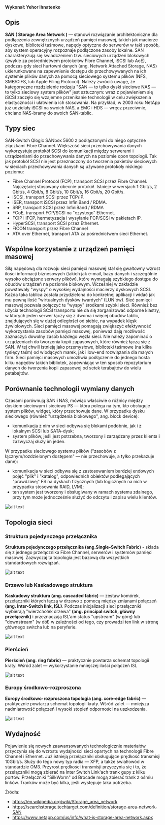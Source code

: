**Wykonał: Yehor Ihnatenko**
## Opis

**SAN ( Storage Area Network )** — stanowi rozwiązanie architektoniczne dla podłączenia zewnętrznych urządzeń pamięci masowej, takich jak macierze dyskowe, biblioteki taśmowe, napędy optyczne do serwerów w taki sposób, aby system operacyjny rozpoznaje podłączone zasoby lokalne.
SAN charakteryzują się świadczeniem tzw. sieciowych urządzeń blokowych (zwykle za pośrednictwem protokołów Fibre Channel, iSCSI lub AoE), podczas gdy sieci hurtowni danych (ang. Network Attached Storage, NAS) ukierunkowane na zapewnienie dostępu do przechowywanych na ich systemie plików danych za pomocą sieciowego systemu plików (NFS, SMB/CIFS, lub Apple Filing Protocol).
Należy zwrócić uwagę, że kategoryczne rozdzielenie rodzaju "SAN — to tylko dyski sieciowe NAS — to tylko sieciowy system plików" jest sztucznym: wraz z pojawieniem się iSCSI zaczęło się wzajemne przenikanie technologii w celu zwiększenia elastyczności i ułatwienia ich stosowania. Na przykład, w 2003 roku NetApp już udzielały iSCSI na swoich NAS, a EMC i HDS — wręcz przeciwnie, chciano NAS-bramy do swoich SAN-tablic.

## Typy siec

SAN-Switch Qlogic SANbox 5600 z podłączonymi do niego optyczne złączkami Fibre Channel.
Większość sieci przechowywania danych wykorzystuje protokół SCSI do komunikacji między serwerami i urządzeniami do przechowywania danych na poziomie opon topologii. Tak jak protokół SCSI nie jest przeznaczony do tworzenia pakietów sieciowych w sieciach przechowywania danych są używane protokoły niskiego poziomu:
- Fibre Channel Protocol (FCP), transport SCSI przez Fibre Channel. Najczęściej stosowany obecnie protokół. Istnieje w wersjach 1 Gbit/s, 2 Gbit/s, 4 Gbit/s, 8 Gbit/s, 10 Gbit/s, 16 Gbit/s, 20 Gbit/s.
- iSCSI, transport SCSI przez TCP/IP.
- iSER, transport iSCSI przez InfiniBand / RDMA.
- SRP, transport SCSI przez InfiniBand / RDMA
- FCoE, transport FCP/SCSI na "czystego" Ethernet.
- FCIP i iFCP, hermetyzacja i wysyłanie FCP/SCSI w pakietach IP.
- HyperSCSI, transport SCSI przez Ethernet.
- FICON transport przez Fibre Channel
- ATA over Ethernet, transport ATA za pośrednictwem sieci Ethernet.

## Wspólne korzystanie z urządzeń pamięci masowej

Siłą napędową dla rozwoju sieci pamięci masowej stał się gwałtowny wzrost ilości informacji biznesowych (takich jak e-mail, bazy danych i szczególnie wysoko obciążone serwery plików), które wymagają szybkiego dostępu do obudów urządzeń na poziomie blokowym. Wcześniej w zakładzie powstawały "wyspy" o wysokiej wydajności macierzy dyskowych SCSI. Każda taka tablica została przydzielona do konkretnej aplikacji i widać jak mu pewną ilość "wirtualnych dysków twardych" (LUN'ów).
Sieć pamięci masowej pozwala połączyć te "wyspy" środkami szybki sieci. Również bez użycia technologii SCSI transportu nie da się zorganizować odporne klastry, w których jeden serwer łączy się z dwoma i więcej obudów tablic, znajdujących się w dużej odległości od siebie, na wypadek klęsk żywiołowych.
Sieci pamięci masowej pomagają zwiększyć efektywność wykorzystania zasobów pamięci masowej, ponieważ dają możliwość zaznaczyć dowolny zasób każdego węzła sieci.
Nie należy zapominać o urządzeniach do tworzenia kopii zapasowych, które również łączą się z SAN. W tej chwili istnieją jako przemysłowe, biblioteki taśmowe (na kilka tysięcy taśm) od wiodących marek, jak i low-end rozwiązania dla małych firm. Sieci pamięci masowych umożliwia podłączenie do jednego hosta kilku napędów takich bibliotek, zapewniając w ten sposób repozytorium danych do tworzenia kopii zapasowej od setek terabajtów do wielu petabajtów.

## Porównanie technologii wymiany danych

Czasami porównują SAN i NAS, mówiąc właściwie o różnicy między dyskiem sieciowym i sieciowy PS — która polega na tym, kto obsługuje system plików, widget, który przechowuje dane.
W przypadku dysku sieciowego (również "urządzenia blokowego", ang. block device):
- komunikacja z nim w sieci odbywa się blokami podobnie, jak i z lokalnym SCSI lub SATA-dysk;
- system plików, jeśli jest potrzebna, tworzony i zarządzany przez klienta i zazwyczaj służy im jeden.

W przypadku sieciowego systemu plików ("zasobów z łącznym/rozdzielonym dostępem" — nie przechowuje, a tylko przekazuje dane):
- komunikacja w sieci odbywa się z zastosowaniem bardziej endowych pojęć "plik" i "katalog", odpowiednich obiektów podlegających "prawdziwej" FS na dyskach fizycznych (lub logicznych na nich w przypadku stosowania RAID, LVM);
- ten system jest tworzony i obsługiwany w ramach systemu zdalnego, przy tym może jednocześnie służyć do odczytu i zapisu wielu klientów.

![alt text](https://github.com/IhnatekoYehor/converged-networks/blob/master/SAN/1.png)

## Topologia sieci

### Struktura pojedynczego przełącznika
**Struktura pojedynczego przełącznika (ang.Single-Switch Fabric)** - składa się z jednego przełącznika Fibre Channel, serwerów i systemów pamięci masowej. Zazwyczaj ta topologia jest bazową dla wszystkich standardowych rozwiązań.

![alt text](https://github.com/IhnatekoYehor/converged-networks/blob/master/SAN/1.jpg)

### Drzewo lub Kaskadowego struktura

**Kaskadowy struktura (ang. cascaded fabric)** — zestaw komórek, przełączniki których łączą w drzewo z pomocą między zmianami połączeń **(ang. Inter-Switch link, ISL)**. Podczas inicjalizacji sieci przełączniki wybierają "wierzchołek drzewa" **(ang. principal switch, główny przełącznik)** i przeznaczają ISL'am status "upstream" (w górę) lub "downstream" (w dół) w zależności od tego, czy prowadzi ten link w stronę głównego switcha lub na peryferie.

![alt text](https://github.com/IhnatekoYehor/converged-networks/blob/master/SAN/2.jpg)

### Pierścień

**Pierścień (ang. ring fabric)** — praktycznie powtarza schemat topologii kraty. Wśród zalet — wykorzystanie mniejszej ilości połączeń ISL

![alt text](https://github.com/IhnatekoYehor/converged-networks/blob/master/SAN/4.jpg)

### Europy środkowo-rozproszona

**Europy środkowo-rozproszona topologia (ang. core-edge fabric)** — praktycznie powtarza schemat topologii kraty. Wśród zalet — mniejsza nadmiarowość połączeń i wysoki stopień odporności na uszkodzenia.

![alt text](https://github.com/IhnatekoYehor/converged-networks/blob/master/SAN/5.png)

## Wydajność
Pojawienie się nowych zaawansowanych technologicznie materiałów przyczynia się do wzrostu wydajności sieci opartych na technologii Fibre Channel i Ethernet. Już istnieją przełączniki obsługujące prędkość transmisji 10Gbit/s. Służy do tego nowy typ radia — XFP, a także światłowód w standardzie ОМ3. Przyrost prędkości transmisji przyczynia się i to, że przełączniki mogą zbierać na Inter Switch Link'ach trank gupy z kilku portów. Przełączniki "SilkWorm" od Brocade mogą zbierać trank z ośmiu linków. Tranków może być kilka, jeśli występuje taka potrzeba.

Żródła:
- https://en.wikipedia.org/wiki/Storage_area_network
- https://searchstorage.techtarget.com/definition/storage-area-network-SAN
- https://www.netapp.com/us/info/what-is-storage-area-network.aspx
